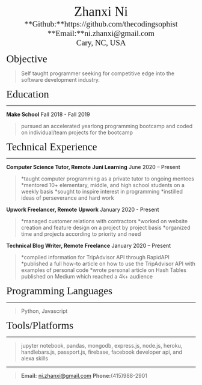 
<center><span style="font-family:Didot; font-size:2.5em;">Zhanxi Ni</span></center>
<center><span style="font-family:Didot; font-size:1.5em;">**Github:**https://github.com/thecodingsophist</span></center>
<center><span style="font-family:Didot; font-size:1.5em;">**Email:**ni.zhanxi@gmail.com</span></center>
<center><span style="font-family:Didot; font-size:1.5em;">Cary, NC, USA
</span></center>

<span style="font-family:Didot; font-size:2em;">Objective</span>
> Self taught programmer seeking for competitive edge into the software development industry.



<span style="font-family:Didot; font-size:2em;">Education</span>
<br />
- - - -

**Make School**                               Fall 2018 - Fall 2019

>pursued an accelerated yearlong programming bootcamp and coded on individual/team projects for the bootcamp

<span style="font-family:Didot; font-size:2em;">Technical Experience</span>
<br />
- - - -

**Computer Science Tutor, Remote**
**Juni Learning**               June 2020 – Present
> *taught computer programming as a private tutor to ongoing mentees
> *mentored 10+ elementary, middle, and high school students on a weekly basis
> *sought to inspire interest in programming
> *instilled ideas of perseverance and hard work


**Upwork Freelancer, Remote**
**Upwork**        January 2020 - Present
> *managed customer relations with contractors
> *worked on website creation and feature design on a project by project basis
> *organized time and projects according to priority and need


**Technical Blog Writer, Remote**
**Freelance**    January 2020 – Present
> *compiled information for TripAdvisor API through RapidAPI 
> *published a full how-to article on how to use the TripAdvisor API with examples of personal code
> *wrote personal article on Hash Tables published on Medium which reached a 4k+ audience



<span style="font-family:Didot; font-size:2em;">Programming Languages</span>
<br />
- - - -

   > Python, Javascript

<span style="font-family:Didot; font-size:2em;">Tools/Platforms</span>
<br />
- - - -

> jupyter notebook, pandas, mongodb, express.js, node.js, heroku, handlebars.js, passport.js, firebase, facebook developer
 api, and alexa skills
 


- - - -
> **Email:** ni.zhanxi@gmail.com
> **Phone:**(415)988-2901
